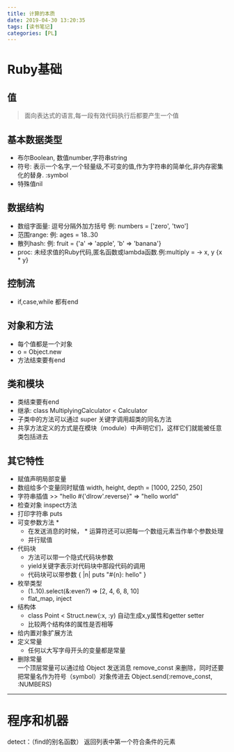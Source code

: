 ```yaml
---
title: 计算的本质
date: 2019-04-30 13:20:35
tags: [读书笔记]
categories: [PL]
---
```

# Ruby基础
## 值
> 面向表达式的语言,每一段有效代码执行后都要产生一个值
## 基本数据类型
- 布尔Boolean, 数值number,字符串string
- 符号: 表示一个名字,一个轻量级,不可变的值,作为字符串的简单化,非内存密集化的替身. :symbol
- 特殊值nil
## 数据结构
- 数组字面量: 逗号分隔外加方括号 例: numbers = ['zero', 'two']
- 范围range: 例: ages = 18..30
- 散列hash: 例: fruit = {'a' => 'apple', 'b' => 'banana'}
- proc: 未经求值的Ruby代码,匿名函数或lambda函数.例:multiply = -> x, y {x * y}
## 控制流
- if,case,while 都有end
## 对象和方法
- 每个值都是一个对象
- o = Object.new
- 方法结束要有end
## 类和模块
- 类结束要有end
- 继承: class MultiplyingCalculator < Calculator
- 子类中的方法可以通过 super 关键字调用超类的同名方法
- 共享方法定义的方式是在模块（module）中声明它们，这样它们就能被任意类包括进去
## 其它特性
- 赋值声明局部变量
- 数组给多个变量同时赋值 width, height, depth = [1000, 2250, 250]
- 字符串插值 >> "hello #{'dlrow'.reverse}" => "hello world"
- 检查对象 inspect方法
- 打印字符串 puts
- 可变参数方法 * 
    - 在发送消息的时候， * 运算符还可以把每一个数组元素当作单个参数处理
    - 并行赋值
- 代码块 
    - 方法可以带一个隐式代码块参数 
    - yield关键字表示对代码块中那段代码的调用
    - 代码块可以带参数 { |n| puts "#{n}: hello" }
- 枚举类型
    -  (1..10).select(&:even?) => [2, 4, 6, 8, 10]
    -  flat_map, inject 
- 结构体
    - class Point < Struct.new(:x, :y)  自动生成x,y属性和getter setter
    - 比较两个结构体的属性是否相等
- 给内置对象扩展方法    
- 定义常量 
    - 任何以大写字母开头的变量都是常量
- 删除常量  
    一个顶层常量可以通过给 Object 发送消息 remove_const
    来删除，同时还要把常量名作为符号（symbol）对象传进去
    Object.send(:remove_const, :NUMBERS)
--- 
# 程序和机器

detect：（find的别名函数） 返回列表中第一个符合条件的元素